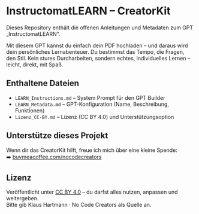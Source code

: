 # InstructomatLEARN – CreatorKit

Dieses Repository enthält die offenen Anleitungen und Metadaten zum GPT „InstructomatLEARN“.

Mit diesem GPT kannst du einfach dein PDF hochladen – und daraus wird dein persönliches Lernabenteuer. Du bestimmst das Tempo, die Fragen, den Stil. Kein stures Durcharbeiten, sondern echtes, individuelles Lernen – leicht, direkt, mit Spaß.

## Enthaltene Dateien

- `LEARN_Instructions.md` – System Prompt für den GPT Builder
- `LEARN_Metadata.md` – GPT-Konfiguration (Name, Beschreibung, Funktionen)
- `Lizenz_CC-BY.md` – Lizenz (CC BY 4.0) und Unterstützungsoption

## Unterstütze dieses Projekt

Wenn dir das CreatorKit hilft, freue ich mich über eine kleine Spende:  
➡️ [buymeacoffee.com/nocodecreators](https://buymeacoffee.com/nocodecreators)

## Lizenz

Veröffentlicht unter [CC BY 4.0](Lizenz_CC-BY.md) – du darfst alles nutzen, anpassen und weitergeben.  
Bitte gib Klaus Hartmann · No Code Creators als Quelle an.